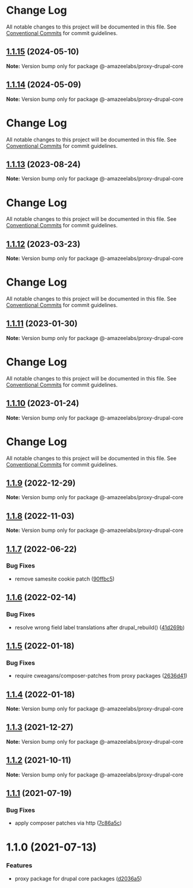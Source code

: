 # Change Log

All notable changes to this project will be documented in this file.
See [Conventional Commits](https://conventionalcommits.org) for commit guidelines.

## [1.1.15](https://github.com/AmazeeLabs/silverback-mono/compare/@-amazeelabs/proxy-drupal-core@1.1.14...@-amazeelabs/proxy-drupal-core@1.1.15) (2024-05-10)

**Note:** Version bump only for package @-amazeelabs/proxy-drupal-core





## [1.1.14](https://github.com/AmazeeLabs/silverback-mono/compare/@-amazeelabs/proxy-drupal-core@1.1.13...@-amazeelabs/proxy-drupal-core@1.1.14) (2024-05-09)

**Note:** Version bump only for package @-amazeelabs/proxy-drupal-core





# Change Log

All notable changes to this project will be documented in this file. See
[Conventional Commits](https://conventionalcommits.org) for commit guidelines.

## [1.1.13](https://github.com/AmazeeLabs/silverback-mono/compare/@-amazeelabs/proxy-drupal-core@1.1.12...@-amazeelabs/proxy-drupal-core@1.1.13) (2023-08-24)

**Note:** Version bump only for package @-amazeelabs/proxy-drupal-core

# Change Log

All notable changes to this project will be documented in this file. See
[Conventional Commits](https://conventionalcommits.org) for commit guidelines.

## [1.1.12](https://github.com/AmazeeLabs/silverback-mono/compare/@-amazeelabs/proxy-drupal-core@1.1.11...@-amazeelabs/proxy-drupal-core@1.1.12) (2023-03-23)

**Note:** Version bump only for package @-amazeelabs/proxy-drupal-core

# Change Log

All notable changes to this project will be documented in this file. See
[Conventional Commits](https://conventionalcommits.org) for commit guidelines.

## [1.1.11](https://github.com/AmazeeLabs/silverback-mono/compare/@-amazeelabs/proxy-drupal-core@1.1.10...@-amazeelabs/proxy-drupal-core@1.1.11) (2023-01-30)

**Note:** Version bump only for package @-amazeelabs/proxy-drupal-core

# Change Log

All notable changes to this project will be documented in this file. See
[Conventional Commits](https://conventionalcommits.org) for commit guidelines.

## [1.1.10](https://github.com/AmazeeLabs/silverback-mono/compare/@-amazeelabs/proxy-drupal-core@1.1.9...@-amazeelabs/proxy-drupal-core@1.1.10) (2023-01-24)

**Note:** Version bump only for package @-amazeelabs/proxy-drupal-core

# Change Log

All notable changes to this project will be documented in this file. See
[Conventional Commits](https://conventionalcommits.org) for commit guidelines.

## [1.1.9](https://github.com/AmazeeLabs/silverback-mono/compare/@-amazeelabs/proxy-drupal-core@1.1.8...@-amazeelabs/proxy-drupal-core@1.1.9) (2022-12-29)

**Note:** Version bump only for package @-amazeelabs/proxy-drupal-core

## [1.1.8](https://github.com/AmazeeLabs/silverback-mono/compare/@-amazeelabs/proxy-drupal-core@1.1.7...@-amazeelabs/proxy-drupal-core@1.1.8) (2022-11-03)

**Note:** Version bump only for package @-amazeelabs/proxy-drupal-core

## [1.1.7](https://github.com/AmazeeLabs/silverback-mono/compare/@-amazeelabs/proxy-drupal-core@1.1.6...@-amazeelabs/proxy-drupal-core@1.1.7) (2022-06-22)

### Bug Fixes

- remove samesite cookie patch
  ([90ffbc5](https://github.com/AmazeeLabs/silverback-mono/commit/90ffbc5bb25a0358fd94622f04d4763eb249b720))

## [1.1.6](https://github.com/AmazeeLabs/silverback-mono/compare/@-amazeelabs/proxy-drupal-core@1.1.5...@-amazeelabs/proxy-drupal-core@1.1.6) (2022-02-14)

### Bug Fixes

- resolve wrong field label translations after drupal_rebuild()
  ([41d269b](https://github.com/AmazeeLabs/silverback-mono/commit/41d269b7b6269a00aaf1d9ac03937d136194d0da))

## [1.1.5](https://github.com/AmazeeLabs/silverback-mono/compare/@-amazeelabs/proxy-drupal-core@1.1.4...@-amazeelabs/proxy-drupal-core@1.1.5) (2022-01-18)

### Bug Fixes

- require cweagans/composer-patches from proxy packages
  ([2636d41](https://github.com/AmazeeLabs/silverback-mono/commit/2636d4121ebc3474dd3e13240e30fe054f4acb57))

## [1.1.4](https://github.com/AmazeeLabs/silverback-mono/compare/@-amazeelabs/proxy-drupal-core@1.1.3...@-amazeelabs/proxy-drupal-core@1.1.4) (2022-01-18)

**Note:** Version bump only for package @-amazeelabs/proxy-drupal-core

## [1.1.3](https://github.com/AmazeeLabs/silverback-mono/compare/@-amazeelabs/proxy-drupal-core@1.1.2...@-amazeelabs/proxy-drupal-core@1.1.3) (2021-12-27)

**Note:** Version bump only for package @-amazeelabs/proxy-drupal-core

## [1.1.2](https://github.com/AmazeeLabs/silverback-mono/compare/@-amazeelabs/proxy-drupal-core@1.1.1...@-amazeelabs/proxy-drupal-core@1.1.2) (2021-10-11)

**Note:** Version bump only for package @-amazeelabs/proxy-drupal-core

## [1.1.1](https://github.com/AmazeeLabs/silverback-mono/compare/@-amazeelabs/proxy-drupal-core@1.1.0...@-amazeelabs/proxy-drupal-core@1.1.1) (2021-07-19)

### Bug Fixes

- apply composer patches via http
  ([7c86a5c](https://github.com/AmazeeLabs/silverback-mono/commit/7c86a5c31648e8348c7b21b9d0af4784e4040302))

# 1.1.0 (2021-07-13)

### Features

- proxy package for drupal core packages
  ([d2036a5](https://github.com/AmazeeLabs/silverback-mono/commit/d2036a5a34c134969727a5fae12eda8993fc8fe4))
